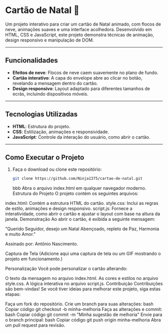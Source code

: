 # Cartão de Natal 🎄

Um projeto interativo para criar um cartão de Natal animado, com flocos de neve, animações suaves e uma interface acolhedora. Desenvolvido em HTML, CSS e JavaScript, este projeto demonstra técnicas de animação, design responsivo e manipulação de DOM.

---

## Funcionalidades

- **Efeitos de neve**: Flocos de neve caem suavemente no plano de fundo.
- **Cartão interativo**: A capa do envelope abre ao clicar no botão, revelando a mensagem dentro do cartão.
- **Design responsivo**: Layout adaptado para diferentes tamanhos de ecrãs, incluindo dispositivos móveis.

---

## Tecnologias Utilizadas

- **HTML**: Estrutura do projeto.
- **CSS**: Estilização, animações e responsividade.
- **JavaScript**: Controle da interação do usuário, como abrir o cartão.

---

## Como Executar o Projeto

1. Faça o download ou clone este repositório:
   ```bash
   git clone https://github.com/Ninja1375/cartao-de-natal.git
   ```
   bbb
Abra o arquivo index.html em qualquer navegador moderno.
Estrutura do Projeto
O projeto contém os seguintes arquivos:

index.html: Contém a estrutura HTML do cartão.
style.css: Inclui as regras de estilo, animações e design responsivo.
script.js: Fornece a interatividade, como abrir o cartão e ajustar o layout com base na altura da janela.
Demonstração
Ao abrir o cartão, é exibida a seguinte mensagem:

"Querido Seguidor, desejo um Natal Abençoado, repleto de Paz, Harmonia e muito Amor."

Assinado por: Antônio Nascimento.

Captura de Tela
(Adicione aqui uma captura de tela ou um GIF mostrando o projeto em funcionamento.)

Personalização
Você pode personalizar o cartão alterando:

O texto da mensagem no arquivo index.html.
As cores e estilos no arquivo style.css.
A lógica interativa no arquivo script.js.
Contribuição
Contribuições são bem-vindas! Se você tiver ideias para melhorar este projeto, siga estas etapas:

Faça um fork do repositório.
Crie um branch para suas alterações:
bash
Copiar código
git checkout -b minha-melhoria
Faça as alterações e commit:
bash
Copiar código
git commit -m "Minha sugestão de melhoria"
Envie para o branch principal:
bash
Copiar código
git push origin minha-melhoria
Abra um pull request para revisão.
